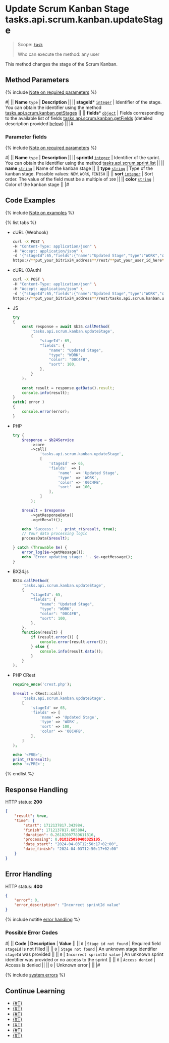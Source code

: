 # Update Scrum Kanban Stage tasks.api.scrum.kanban.updateStage

> Scope: [`task`](../../../scopes/permissions.md)
>
> Who can execute the method: any user

This method changes the stage of the Scrum Kanban.

## Method Parameters

{% include [Note on required parameters](../../../../_includes/required.md) %}

#|
|| **Name**
`type` | **Description** ||
|| **stageId***
[`integer`](../../../data-types.md) | Identifier of the stage. You can obtain the identifier using the method [tasks.api.scrum.kanban.getStages](./tasks-api-scrum-kanban-get-stages.md) ||
|| **fields***
[`object`](../../../data-types.md) | Fields corresponding to the available list of fields [tasks.api.scrum.kanban.getFields](./tasks-api-scrum-kanban-get-fields.md) (detailed description provided [below](#parametr-fields)) ||
|#

### Parameter fields

{% include [Note on required parameters](../../../../_includes/required.md) %}

#|
|| **Name**
`type` | **Description** ||
|| **sprintId**
[`integer`](../../../data-types.md) | Identifier of the sprint. You can obtain the identifier using the method [tasks.api.scrum.sprint.list](../sprint/tasks-api-scrum-sprint-list.md) ||
|| **name**
[`string`](../../../data-types.md) | Name of the kanban stage ||
|| **type**
[`string`](../../../data-types.md) | Type of the kanban stage. Possible values: `NEW`, `WORK`, `FINISH` ||
|| **sort**
[`integer`](../../../data-types.md) | Sort order. The value of the field must be a multiple of `100` ||
|| **color**
[`string`](../../../data-types.md) | Color of the kanban stage ||
|#

## Code Examples

{% include [Note on examples](../../../../_includes/examples.md) %}

{% list tabs %}

- cURL (Webhook)

    ```bash
    curl -X POST \
    -H "Content-Type: application/json" \
    -H "Accept: application/json" \
    -d '{"stageId":65,"fields":{"name":"Updated Stage","type":"WORK","color":"00C4FB","sort":100}}' \
    https://**put_your_bitrix24_address**/rest/**put_your_user_id_here**/**put_your_webhook_here**/tasks.api.scrum.kanban.updateStage
    ```

- cURL (OAuth)

    ```bash
    curl -X POST \
    -H "Content-Type: application/json" \
    -H "Accept: application/json" \
    -d '{"stageId":65,"fields":{"name":"Updated Stage","type":"WORK","color":"00C4FB","sort":100},"auth":"**put_access_token_here**"}' \
    https://**put_your_bitrix24_address**/rest/tasks.api.scrum.kanban.updateStage
    ```

- JS

    ```js
    try
    {
    	const response = await $b24.callMethod(
    		'tasks.api.scrum.kanban.updateStage',
    		{
    			"stageId": 65,
    			"fields": {
    				"name": "Updated Stage",
    				"type": "WORK",
    				"color": "00C4FB",
    				"sort": 100,
    			},
    		}
    	);
    	
    	const result = response.getData().result;
    	console.info(result);
    }
    catch( error )
    {
    	console.error(error);
    }
    ```

- PHP

    ```php
    try {
        $response = $b24Service
            ->core
            ->call(
                'tasks.api.scrum.kanban.updateStage',
                [
                    'stageId' => 65,
                    'fields'  => [
                        'name'  => 'Updated Stage',
                        'type'  => 'WORK',
                        'color' => '00C4FB',
                        'sort'  => 100,
                    ],
                ]
            );
    
        $result = $response
            ->getResponseData()
            ->getResult();
    
        echo 'Success: ' . print_r($result, true);
        // Your data processing logic
        processData($result);
    
    } catch (Throwable $e) {
        error_log($e->getMessage());
        echo 'Error updating stage: ' . $e->getMessage();
    }
    ```

- BX24.js

    ```js
    BX24.callMethod(
        'tasks.api.scrum.kanban.updateStage',
        {
            "stageId": 65,
            "fields": {
                "name": "Updated Stage",
                "type": "WORK",
                "color": "00C4FB",
                "sort": 100,
            },
        },
        function(result) {
            if (result.error()) {
                console.error(result.error());
            } else {
                console.info(result.data());
            }
        }
    );
    ```

- PHP CRest

    ```php
    require_once('crest.php');

    $result = CRest::call(
        'tasks.api.scrum.kanban.updateStage',
        [
            'stageId' => 65,
            'fields' => [
                'name' => 'Updated Stage',
                'type' => 'WORK',
                'sort' => 100,
                'color' => '00C4FB',
            ],
        ]
    );

    echo '<PRE>';
    print_r($result);
    echo '</PRE>';
    ```

{% endlist %}

## Response Handling

HTTP status: **200**

```json
{
    "result": true,
    "time": {
        "start": 1712137817.343984,
        "finish": 1712137817.605804,
        "duration": 0.26182007789611816,
        "processing": 0.018325090408325195,
        "date_start": "2024-04-03T12:50:17+02:00",
        "date_finish": "2024-04-03T12:50:17+02:00"
    }
}
```

## Error Handling

HTTP status: **400**

```json
{
    "error": 0,
    "error_description": "Incorrect sprintId value"
}
```

{% include notitle [error handling](../../../../_includes/error-info.md) %}

### Possible Error Codes

#|
|| **Code** | **Description** | **Value** ||
|| `0` | `Stage id not found` | Required field `stageId` is not filled ||
|| `0` | `Stage not found` | An unknown stage identifier `stageId` was provided ||
|| `0` | `Incorrect sprintId value` | An unknown sprint identifier was provided or no access to the sprint ||
|| `0` | `Access denied` | Access is denied ||
|| `0` | Unknown error | ||
|#

{% include [system errors](../../../../_includes/system-errors.md) %}

## Continue Learning

- [{#T}](./index.md)
- [{#T}](./tasks-api-scrum-kanban-add-stage.md)
- [{#T}](./tasks-api-scrum-kanban-add-task.md)
- [{#T}](./tasks-api-scrum-kanban-delete-stage.md)
- [{#T}](./tasks-api-scrum-kanban-delete-task.md)
- [{#T}](./tasks-api-scrum-kanban-get-fields.md)
- [{#T}](./tasks-api-scrum-kanban-get-stages.md)